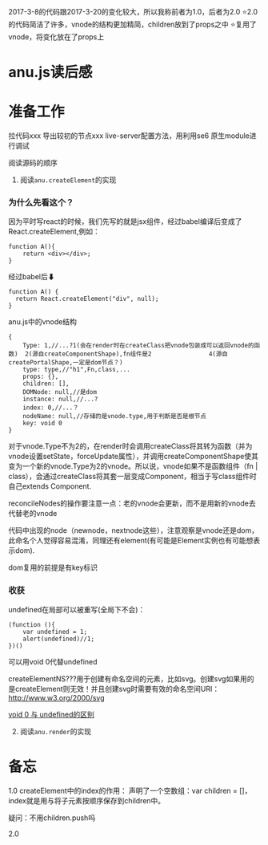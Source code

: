 2017-3-8的代码跟2017-3-20的变化较大，所以我称前者为1.0，后者为2.0
⭐2.0的代码简洁了许多，vnode的结构更加精简，children放到了props之中
⭐复用了vnode，将变化放在了props上

# anu.js读后感
# 准备工作
拉代码xxx
导出较初的节点xxx
live-server配置方法，用利用se6 原生module进行调试

阅读源码的顺序
1. 阅读```anu.createElement```的实现

### 为什么先看这个？
因为平时写react的时候，我们先写的就是jsx组件，经过babel编译后变成了React.createElement,例如：
```
function A(){
	return <div></div>;
}
```
经过babel后⬇
```
function A() {
  return React.createElement("div", null);
}
```

anu.js中的vnode结构
```
{
    Type: 1,//...?1(会在render时在createClass把vnode包装成可以返回vnode的函数)  2(源自createComponentShape),fn组件是2                4(源自createPortalShape,一定是dom节点？)
    type: type,//"h1",Fn,class,...
    props: {},
    children: [],
    DOMNode: null,//是dom
    instance: null,//...?
    index: 0,//...？
    nodeName: null,//存储的是vnode.type,用于判断是否是根节点
    key: void 0
}
```

对于vnode.Type不为2的，在render时会调用createClass将其转为函数（并为vnode设置setState，forceUpdate属性），并调用createComponentShape使其变为一个新的vnode.Type为2的vnode。所以说，vnode如果不是函数组件（fn | class），会通过createClass将其套一层变成Component，相当于写class组件时自己extends Component.

reconcileNodes的操作要注意一点：老的vnode会更新，而不是用新的vnode去代替老的vnode

代码中出现的node（newnode，nextnode这些），注意观察是vnode还是dom，此命名个人觉得容易混淆，同理还有element(有可能是Element实例也有可能想表示dom).

dom复用的前提是有key标识

### 收获
undefined在局部可以被重写(全局下不会)：
```
(function (){
    var undefined = 1;
    alert(undefined)//1;
})()
```
可以用void 0代替undefined

createElementNS???用于创建有命名空间的元素，比如svg。创建svg如果用的是createElement则无效！并且创建svg时需要有效的命名空间URI：http://www.w3.org/2000/svg 


[void 0 与 undefined的区别](https://blog.csdn.net/juzipchy/article/details/86367565)

2. 阅读```anu.render```的实现





# 备忘
1.0
createElement中的index的作用：
声明了一个空数组：var children = []，index就是用与将子元素按顺序保存到children中。

疑问：不用children.push吗


2.0 
